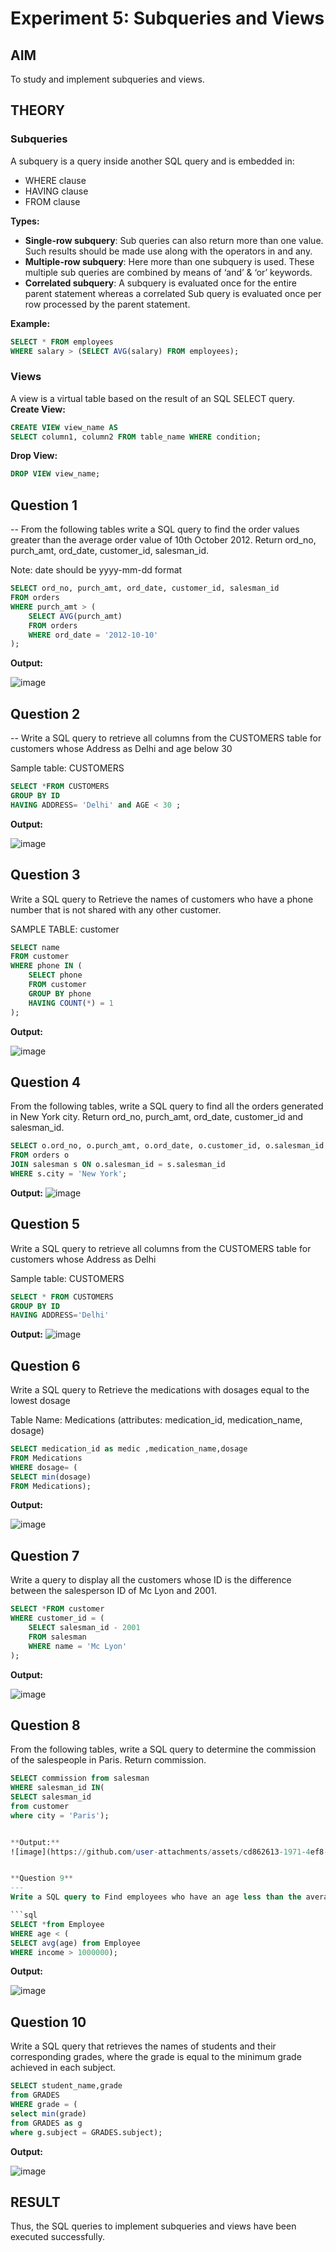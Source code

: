# Experiment 5: Subqueries and Views

## AIM
To study and implement subqueries and views.

## THEORY

### Subqueries
A subquery is a query inside another SQL query and is embedded in:
- WHERE clause
- HAVING clause
- FROM clause

**Types:**
- **Single-row subquery**:
  Sub queries can also return more than one value. Such results should be made use along with the operators in and any.
- **Multiple-row subquery**:
  Here more than one subquery is used. These multiple sub queries are combined by means of ‘and’ & ‘or’ keywords.
- **Correlated subquery**:
  A subquery is evaluated once for the entire parent statement whereas a correlated Sub query is evaluated once per row processed by the parent statement.

**Example:**
```sql
SELECT * FROM employees
WHERE salary > (SELECT AVG(salary) FROM employees);
```
### Views
A view is a virtual table based on the result of an SQL SELECT query.
**Create View:**
```sql
CREATE VIEW view_name AS
SELECT column1, column2 FROM table_name WHERE condition;
```
**Drop View:**
```sql
DROP VIEW view_name;
```

**Question 1**
--
-- From the following tables write a SQL query to find the order values greater than the average order value of 10th October 2012. Return ord_no, purch_amt, ord_date, customer_id, salesman_id.

Note: date should be yyyy-mm-dd format

```sql
SELECT ord_no, purch_amt, ord_date, customer_id, salesman_id
FROM orders
WHERE purch_amt > (
    SELECT AVG(purch_amt)
    FROM orders
    WHERE ord_date = '2012-10-10'
);

```

**Output:**

![image](https://github.com/user-attachments/assets/c4fe8e8c-5bff-4af2-81df-18058c70008a)


**Question 2**
---
-- Write a SQL query to retrieve all columns from the CUSTOMERS table for customers whose Address as Delhi and age below 30

Sample table: CUSTOMERS

```sql
SELECT *FROM CUSTOMERS
GROUP BY ID
HAVING ADDRESS= 'Delhi' and AGE < 30 ;
```

**Output:**

![image](https://github.com/user-attachments/assets/9f908671-1ed0-4d27-b539-1604114dc2d8)


**Question 3**
---
Write a SQL query to Retrieve the names of customers who have a phone number that is not shared with any other customer.

SAMPLE TABLE: customer

```sql
SELECT name
FROM customer
WHERE phone IN (
    SELECT phone
    FROM customer
    GROUP BY phone
    HAVING COUNT(*) = 1
);

```

**Output:**

![image](https://github.com/user-attachments/assets/e0f632e9-d1b9-4b3a-9439-72993d10953c)


**Question 4**
---
From the following tables, write a SQL query to find all the orders generated in New York city. Return ord_no, purch_amt, ord_date, customer_id and salesman_id.

```sql
SELECT o.ord_no, o.purch_amt, o.ord_date, o.customer_id, o.salesman_id
FROM orders o
JOIN salesman s ON o.salesman_id = s.salesman_id
WHERE s.city = 'New York';

```

**Output:**
![image](https://github.com/user-attachments/assets/3d8a5da5-2d68-4c72-85f2-3678fde1cd4b)


**Question 5**
---
Write a SQL query to retrieve all columns from the CUSTOMERS table for customers whose Address as Delhi

Sample table: CUSTOMERS

```sql
SELECT * FROM CUSTOMERS
GROUP BY ID
HAVING ADDRESS='Delhi'
```

**Output:**
![image](https://github.com/user-attachments/assets/2f35f3c6-f25c-46ab-b763-3cf1432017f9)


**Question 6**
---
Write a SQL query to Retrieve the medications with dosages equal to the lowest dosage

Table Name: Medications (attributes: medication_id, medication_name, dosage)

```sql
SELECT medication_id as medic ,medication_name,dosage
FROM Medications
WHERE dosage= (
SELECT min(dosage)
FROM Medications);
```

**Output:**

![image](https://github.com/user-attachments/assets/4dc1c8d8-eba9-4c53-addc-b3e70b491322)


**Question 7**
---
Write a query to display all the customers whose ID is the difference between the salesperson ID of Mc Lyon and 2001.
```sql
SELECT *FROM customer
WHERE customer_id = (
    SELECT salesman_id - 2001
    FROM salesman
    WHERE name = 'Mc Lyon'
);

```

**Output:**

![image](https://github.com/user-attachments/assets/9f54a436-66b6-4dcf-b4a7-e4605d2af36f)


**Question 8**
---
From the following tables, write a SQL query to determine the commission of the salespeople in Paris. Return commission.
```sql
SELECT commission from salesman
WHERE salesman_id IN(
SELECT salesman_id
from customer
where city = 'Paris');


**Output:**
![image](https://github.com/user-attachments/assets/cd862613-1971-4ef8-b20a-b6201ffb0acb)


**Question 9**
---
Write a SQL query to Find employees who have an age less than the average age of employees with incomes over 1 million

```sql
SELECT *from Employee
WHERE age < (
SELECT avg(age) from Employee 
WHERE income > 1000000);
```

**Output:**

![image](https://github.com/user-attachments/assets/3588d5da-cbc1-4381-a5a5-d93609340797)


**Question 10**
---
Write a SQL query that retrieves the names of students and their corresponding grades, where the grade is equal to the minimum grade achieved in each subject.

```sql
SELECT student_name,grade
from GRADES
WHERE grade = (
select min(grade) 
from GRADES as g 
where g.subject = GRADES.subject);
```

**Output:**

![image](https://github.com/user-attachments/assets/5fccc365-32fd-40d8-a8e4-1807075c6269)



## RESULT
Thus, the SQL queries to implement subqueries and views have been executed successfully.
